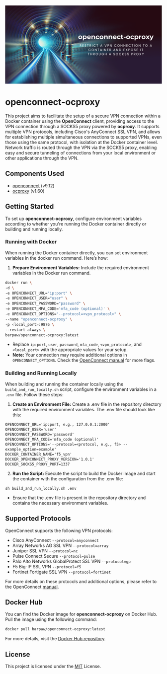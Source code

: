 
![Logo](Logo2.png)

# openconnect-ocproxy

This project aims to facilitate the setup of a secure VPN connection within a Docker container using the **OpenConnect** client, providing access to the VPN connection through a SOCKS5 proxy powered by **ocproxy**. It supports multiple VPN protocols, including Cisco's AnyConnect SSL VPN, and allows for establishing multiple simultaneous connections to supported VPNs, even those using the same protocol, with isolation at the Docker container level. Network traffic is routed through the VPN via the SOCKS5 proxy, enabling easy and secure tunneling of connections from your local environment or other applications through the VPN.

## Components Used

- [openconnect](https://gitlab.com/openconnect/openconnect) (v9.12)
- [ocproxy](https://github.com/cernekee/ocproxy) (v1.60)
## Getting Started

To set up **openconnect-ocproxy**, configure environment variables according to whether you're running the Docker container directly or building and running locally.

### Running with Docker

When running the Docker container directly, you can set environment variables in the docker run command. Here’s how:

1. **Prepare Environment Variables:** Include the required environment variables in the Docker run command.

```bash
docker run \
-d \
-e OPENCONNECT_URL="ip:port" \
-e OPENCONNECT_USER="user" \
-e OPENCONNECT_PASSWORD="password" \
-e OPENCONNECT_MFA_CODE='mfa_code (optional)' \
-e OPENCONNECT_OPTIONS="--protocol=<vpn_protocol>" \
--name "openconnect-ocproxy" \
-p <local_port>:9876 \
--restart always \
barpaw/openconnect-ocproxy:latest
```
- Replace ``ip:port``, ``user``, ``password``, ``mfa_code``, ``<vpn_protocol>``, and ``<local_port>`` with the appropriate values for your setup.
- **Note:** Your connection may require additional options in ``OPENCONNECT_OPTIONS``. Check the [OpenConnect manual](https://www.infradead.org/openconnect/manual.html) for more flags.

### Building and Running Locally

When building and running the container locally using the ``build_and_run_locally.sh`` script, configure the environment variables in a ``.env`` file. Follow these steps:

1. **Create an Environment File:** Create a .env file in the repository directory with the required environment variables. The .env file should look like this:

```
OPENCONNECT_URL='ip:port, e.g., 127.0.0.1:2000'
OPENCONNECT_USER='user'
OPENCONNECT_PASSWORD='password'
OPENCONNECT_MFA_CODE='mfa_code (optional)'
OPENCONNECT_OPTIONS='--protocol=<protocol, e.g., f5> --example_option=example'
DOCKER_CONTAINER_NAME='f5_vpn'
DOCKER_OPENCONNECT_PROXY_VERSION='1.0.1'
DOCKER_SOCKS5_PROXY_PORT=1337
```

2. **Run the Script:** Execute the script to build the Docker image and start the container with the configuration from the .env file:

```
sh build_and_run_locally.sh .env
```

- Ensure that the .env file is present in the repository directory and contains the necessary environment variables.
## Supported Protocols

OpenConnect supports the following VPN protocols:

- Cisco AnyConnect ``--protocol=anyconnect``
- Array Networks AG SSL VPN ``--protocol=array``
- Juniper SSL VPN ``--protocol=nc``
- Pulse Connect Secure ``--protocol=pulse``
- Palo Alto Networks GlobalProtect SSL VPN ``--protocol=gp``
- F5 Big-IP SSL VPN ``--protocol=f5``
- Fortinet Fortigate SSL VPN ``--protocol=fortinet``

For more details on these protocols and additional options, please refer to the OpenConnect [manual](https://www.infradead.org/openconnect/manual.html).
## Docker Hub

You can find the Docker image for **openconnect-ocproxy** on Docker Hub. Pull the image using the following command:

```bash
docker pull barpaw/openconnect-ocproxy:latest
```

For more details, visit the [Docker Hub repository](https://hub.docker.com/r/barpaw/openconnect-ocproxy).

## License

This project is licensed under the [MIT](https://choosealicense.com/licenses/mit/) License.

